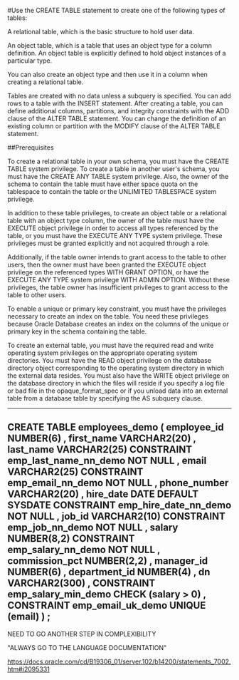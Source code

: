 #Use the CREATE TABLE statement to create one of the following types of tables:

A relational table, which is the basic structure to hold user data.

An object table, which is a table that uses an object type for a column definition. An object table is explicitly defined to hold object instances of a particular type.

You can also create an object type and then use it in a column when creating a relational table.

Tables are created with no data unless a subquery is specified. You can add rows to a table with the INSERT statement. After creating a table, you can define additional columns, partitions, and integrity constraints with the ADD clause of the ALTER TABLE statement. You can change the definition of an existing column or partition with the MODIFY clause of the ALTER TABLE statement.

##Prerequisites

To create a relational table in your own schema, you must have the CREATE TABLE system privilege. To create a table in another user's schema, you must have the CREATE ANY TABLE system privilege. Also, the owner of the schema to contain the table must have either space quota on the tablespace to contain the table or the UNLIMITED TABLESPACE system privilege.

In addition to these table privileges, to create an object table or a relational table with an object type column, the owner of the table must have the EXECUTE object privilege in order to access all types referenced by the table, or you must have the EXECUTE ANY TYPE system privilege. These privileges must be granted explicitly and not acquired through a role.

Additionally, if the table owner intends to grant access to the table to other users, then the owner must have been granted the EXECUTE object privilege on the referenced types WITH GRANT OPTION, or have the EXECUTE ANY TYPE system privilege WITH ADMIN OPTION. Without these privileges, the table owner has insufficient privileges to grant access to the table to other users.

To enable a unique or primary key constraint, you must have the privileges necessary to create an index on the table. You need these privileges because Oracle Database creates an index on the columns of the unique or primary key in the schema containing the table.

To create an external table, you must have the required read and write operating system privileges on the appropriate operating system directories. You must have the READ object privilege on the database directory object corresponding to the operating system directory in which the external data resides. You must also have the WRITE object privilege on the database directory in which the files will reside if you specify a log file or bad file in the opaque_format_spec or if you unload data into an external table from a database table by specifying the AS subquery clause.

---
CREATE TABLE employees_demo
    ( employee_id    NUMBER(6)
    , first_name     VARCHAR2(20)
    , last_name      VARCHAR2(25) 
         CONSTRAINT emp_last_name_nn_demo NOT NULL
    , email          VARCHAR2(25) 
         CONSTRAINT emp_email_nn_demo     NOT NULL
    , phone_number   VARCHAR2(20)
    , hire_date      DATE  DEFAULT SYSDATE 
         CONSTRAINT emp_hire_date_nn_demo  NOT NULL
    , job_id         VARCHAR2(10)
       CONSTRAINT     emp_job_nn_demo  NOT NULL
    , salary         NUMBER(8,2)
       CONSTRAINT     emp_salary_nn_demo  NOT NULL
    , commission_pct NUMBER(2,2)
    , manager_id     NUMBER(6)
    , department_id  NUMBER(4)
    , dn             VARCHAR2(300)
    , CONSTRAINT     emp_salary_min_demo
                     CHECK (salary > 0) 
    , CONSTRAINT     emp_email_uk_demo
                     UNIQUE (email)
    ) ;
---

NEED TO GO ANOTHER STEP IN COMPLEXIBILITY 

"ALWAYS GO TO THE LANGUAGE DOCUMENTATION"

https://docs.oracle.com/cd/B19306_01/server.102/b14200/statements_7002.htm#i2095331